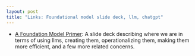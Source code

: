 ```yaml
---
layout: post
title: "Links: Foundational model slide deck, llm, chatgpt"
---
```


* [A Foundation Model Primer](https://medium.com/innovationendeavors/a-foundation-model-primer-e8aac3caa3bc): A slide deck describing where we are in terms of using llms, creating them, operationalizing them, making them more efficient, and a few more related concerns.